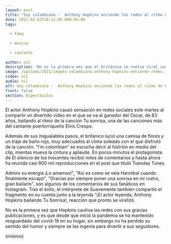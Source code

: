 ```yaml
---
layout: post
title: "Soy colombiano -  Anthony Hopkins enciende las redes al ritmo de Elvis Crespo"
date: 2021-03-03T18:11:00.000-06:00
tags:
  
  - Fama
  
  - musica
  
  - cantante
  
author: nil
description: "No es la primera vez que el británico se vuelve viral con sus divertidos videos y su gran sentido del humor. "
image: /uploads/2021/images-colombiano-anthony-hopkins-enciende-redes.jpg
video: nil
audio: nil
alt: Soy colombiano -  Anthony Hopkins enciende las redes al ritmo de Elvis Crespo
front: false
section: Espectáculos
---
```


El actor Anthony Hopkins causó sensación en redes sociales este martes al compartir un divertido video en el que se va al ganador del Oscar, de 83 años, bailando al ritmo de la canción Tu sonrisa, una de las canciones más del cantante puertorriqueño Elvis Crespo. 

Además de sus inigualables pasos, el británico lució una camisa de flores y un traje de baño rojo, muy adecuados al clima soleado con el que disfrutó de la canción. “I’m colombian” se escucha decir al histrión en medio del clip, mientas mueva la cintura y aplaude. En pocos minutos el protagonista de El silencio de los Inocentes recibió miles de comentarios y hasta ahora ha reunida casi 800 mil reproducciones en el post que tituló Tuesday Tunes. 

Admiro su energía ¡Lo amamos!", "Así es como se veía Hannibal cuando finalmente escapó", "Gracias por siempre poner una sonrisa en mi rostro, gran bailarín", son algunos de los comentarios de sus fanáticos en Instagram. Tras el éxito, el intérprete de Suavemente también compartió el fragmento en su cuenta junto a la leyenda “¡El actor leyenda, Anthony Hopkins bailando Tu Sonrisa!, reacción que pronto se viralizó. 

No es la primera vez que Hopkins cautiva las redes con sus gracias publicaciones, y es que desde que inició la pandemia se ha mantenido resguardado del covid-19 en su hogar, sin embargo no ha perdido su sentido del humor y siempre se las ingenia para divertir a sus seguidores. 

(milenio)